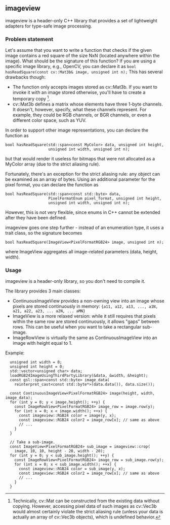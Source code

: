 imageview
---------

imageview is a header-only C++ library that provides a set of lightweight
adapters for type-safe image processing.

### Problem statement

Let's assume that you want to write a function that checks if the given image
contains a red square of the size NxN (located anywhere within the image). What
should be the signature of this function?
If you are using a specific image library, e.g., OpenCV, you can declare it as
  `bool hasReadSquare(const cv::Mat3b& image, unsigned int n);`
This has several drawbacks though:
* The function only accepts images stored as cv::Mat3b. If you want to invoke it
  with an image stored otherwise, you'll have to create a temporary copy [^1].
* cv::Mat3b defines a matrix whose elements have three 1-byte channels. It
  doesn't, however, specify, what these channels represent. For example, they
  could be RGB channels, or BGR channels, or even a different color space, such
  as YUV.

In order to support other image representations, you can declare the function
as
```
bool hasReadSquare(std::span<const MyColor> data, unsigned int height,
                   unsigned int width, unsigned int n);
```
but that would render it useless for bitmaps that were not allocated as a
MyColor array (due to the strict aliasing rule).

Fortunately, there's an exception for the strict aliasing rule: any object can
be examined as an array of bytes. Using an additional parameter for the pixel
format, you can declare the function as
```
bool hasReadSquare(std::span<const std::byte> data,
                   PixelFormatEnum pixel_format, unsigned int height,
                   unsigned int width, unsigned int n);
```
However, this is not very flexible, since enums in C++ cannot be extended after
they have been defined.

imageview goes one step further - instead of an enumeration type, it uses a
trait class, so the signature becomes
```
bool hasReadSquare(ImageView<PixelFormatRGB24> image, unsigned int n);
```
where ImageView aggregates all image-related parameters (data, height, width).

### Usage

imageview is a header-only library, so you don't need to compile it.

The library provides 3 main classes:
* ContinuousImageView provides a non-owning view into an image whose pixels are
  stored continuously in memory:
    `{a11, a12, a13, ..., a1N, a21, a22, a23, ... a2N, ... aMN}`
* ImageView is a more relaxed version: while it still requires that pixels
  within the same row are stored continuously, it allows "gaps" between rows.
  This can be useful when you want to take a rectangular sub-image.
* ImageRowView is virtually the same as ContinuousImageView into an image with
  height equal to 1.

Example:
```
  unsigned int width = 0;
  unsigned int height = 0;
  std::vector<unsigned char> data;
  loadRGB24ImageUsingThirdPartyLibrary(&data, &width, &height);
  const gsl::span<const std::byte> image_data(
    reinterpret_cast<const std::byte*>(data.data()), data.size());

  const ContinuousImageView<PixelFormatRGB24> image(height, width, image_data);
  for (int y = 0; y < image.height(); ++y) {
    const ImageRowView<PixelFormatRGB24> image_row = image.row(y);
    for (int x = 0; x < image.width(); ++x) {
      const imageview::RGB24 color = image(y, x);
      const imageview::RGB24 color2 = image_row[x]; // same as above
      // ...
    }
  }

  // Take a sub-image.
  const ImageView<PixelFormatRGB24> sub_image = imageview::crop(
    image, 10, 10, height - 20, width - 20);
  for (int y = 0; y < sub_image.height(); ++y) {
    const ImageRowView<PixelFormatRGB24> image_row = sub_image.row(y);
    for (int x = 0; x < sub_image.width(); ++x) {
      const imageview::RGB24 color = sub_image(y, x);
      const imageview::RGB24 color2 = image_row[x]; // same as above
      // ...
    }
  }

```

[^1]: Technically, cv::Mat can be constructed from the existing data without
      copying. However, accessing pixel data of such images as cv::Vec3b would
      almost certainly violate the strict aliasing rule (unless your data is
      actually an array of cv::Vec3b objects), which is undefined behavior.